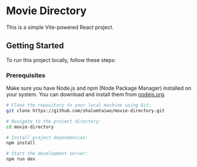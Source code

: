 # Movie Directory

This is a simple Vite-powered React project.

## Getting Started

To run this project locally, follow these steps:

### Prerequisites

Make sure you have Node.js and npm (Node Package Manager) installed on your system. You can download and install them from [nodejs.org](https://nodejs.org/).

```bash
# Clone the repository to your local machine using Git:
git clone https://github.com/shalomtaiwo/movie-directory.git

# Navigate to the project directory:
cd movie-directory

# Install project dependencies:
npm install

# Start the development server:
npm run dev
```

